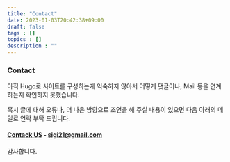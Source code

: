 ```yaml
---
title: "Contact"
date: 2023-01-03T20:42:38+09:00
draft: false
tags : []
topics : []
description : ""
---
```


### Contact 
아직 Hugo로 사이트를 구성하는게 익숙하지 않아서 어떻게 댓글이나, Mail 등을 연계하는지 확인하지 못했습니다.    

혹시 글에 대해 오류나, 더 나은 방향으로 조언을 해 주실 내용이 있으면 다음 아래의 메일로 연락 부탁 드립니다.   

#### [Contack US](mailto:sigi21@gmail.com)   -  sigi21@gmail.com 


감사합니다.   
